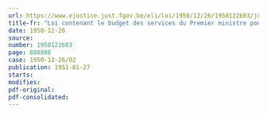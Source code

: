 ```yaml
---
url: https://www.ejustice.just.fgov.be/eli/loi/1950/12/26/1950122603/justel
title-fr: "Loi contenant le budget des services du Premier ministre pour l'exercice 1950"
date: 1950-12-26
source:
number: 1950122603
page: 888888
case: 1950-12-26/02
publication: 1951-01-27
starts:
modifies:
pdf-original:
pdf-consolidated:
---
```


